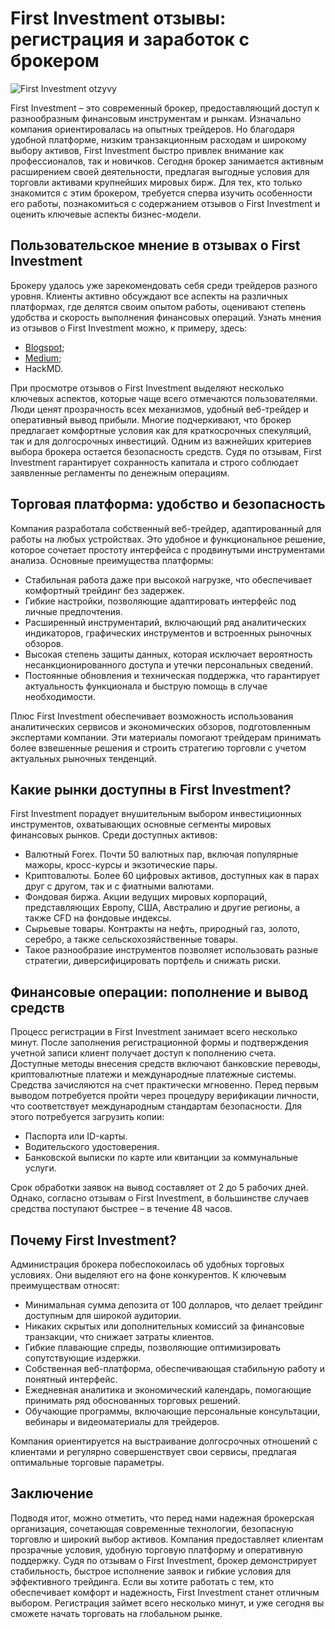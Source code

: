 # First Investment отзывы: регистрация и заработок с брокером
![First Investment otzyvy](https://github.com/user-attachments/assets/f91a6b65-2db0-4b3a-bebd-778d8a100d13)

First Investment – это современный брокер, предоставляющий доступ к разнообразным финансовым инструментам и рынкам. Изначально компания ориентировалась на опытных трейдеров. Но благодаря удобной платформе, низким транзакционным расходам и широкому выбору активов, First Investment быстро привлек внимание как профессионалов, так и новичков. Сегодня брокер занимается активным расширением своей деятельности, предлагая выгодные условия для торговли активами крупнейших мировых бирж. Для тех, кто только знакомится с этим брокером, требуется сперва изучить особенности его работы, познакомиться с содержанием отзывов о First Investment и оценить ключевые аспекты бизнес-модели.
## Пользовательское мнение в отзывах о First Investment
Брокеру удалось уже зарекомендовать себя среди трейдеров разного уровня. Клиенты активно обсуждают все аспекты на различных платформах, где делятся своим опытом работы, оценивают степень удобства и скорость выполнения финансовых операций. Узнать мнения из отзывов о First Investment можно, к примеру, здесь:
* [Blogspot](https://firstinvestmen.blogspot.com/2025/02/first-investment.html);
* [Medium](https://medium.com/@bacinskijoleg096/first-investment-%D0%BE%D1%82%D0%B7%D1%8B%D0%B2%D1%8B-%D0%B8-%D0%BE%D0%B1%D0%B7%D0%BE%D1%80-%D1%83%D1%81%D0%BB%D0%BE%D0%B2%D0%B8%D0%B9-0b035d6f12bd);
* HackMD.
  
При просмотре отзывов о First Investment выделяют несколько ключевых аспектов, которые чаще всего отмечаются пользователями. Люди ценят прозрачность всех механизмов, удобный веб-трейдер и оперативный вывод прибыли. Многие подчеркивают, что брокер предлагает комфортные условия как для краткосрочных спекуляций, так и для долгосрочных инвестиций.
Одним из важнейших критериев выбора брокера остается безопасность средств. Судя по отзывам, First Investment гарантирует сохранность капитала и строго соблюдает заявленные регламенты по денежным операциям.
## Торговая платформа: удобство и безопасность
Компания разработала собственный веб-трейдер, адаптированный для работы на любых устройствах. Это удобное и функциональное решение, которое сочетает простоту интерфейса с продвинутыми инструментами анализа.
Основные преимущества платформы:
* Стабильная работа даже при высокой нагрузке, что обеспечивает комфортный трейдинг без задержек.
* Гибкие настройки, позволяющие адаптировать интерфейс под личные предпочтения.
* Расширенный инструментарий, включающий ряд аналитических индикаторов, графических инструментов и встроенных рыночных обзоров.
* Высокая степень защиты данных, которая исключает вероятность несанкционированного доступа и утечки персональных сведений.
* Постоянные обновления и техническая поддержка, что гарантирует актуальность функционала и быструю помощь в случае необходимости.

Плюс First Investment обеспечивает возможность использования аналитических сервисов и экономических обзоров, подготовленным экспертами компании. Эти материалы помогают трейдерам принимать более взвешенные решения и строить стратегию торговли с учетом актуальных рыночных тенденций.
## Какие рынки доступны в First Investment?
First Investment порадует внушительным выбором инвестиционных инструментов, охватывающих основные сегменты мировых финансовых рынков. Среди доступных активов:
* Валютный Forex. Почти 50 валютных пар, включая популярные мажоры, кросс-курсы и экзотические пары.
* Криптовалюты. Более 60 цифровых активов, доступных как в парах друг с другом, так и с фиатными валютами.
* Фондовая биржа. Акции ведущих мировых корпораций, представляющих Европу, США, Австралию и другие регионы, а также CFD на фондовые индексы.
* Сырьевые товары. Контракты на нефть, природный газ, золото, серебро, а также сельскохозяйственные товары.
* Такое разнообразие инструментов позволяет использовать разные стратегии, диверсифицировать портфель и снижать риски.

## Финансовые операции: пополнение и вывод средств
Процесс регистрации в First Investment занимает всего несколько минут. После заполнения регистрационной формы и подтверждения учетной записи клиент получает доступ к пополнению счета. Доступные методы внесения средств включают банковские переводы, криптовалютные платежи и международные платежные системы. Средства зачисляются на счет практически мгновенно.
Перед первым выводом потребуется пройти через процедуру верификации личности, что соответствует международным стандартам безопасности. Для этого потребуется загрузить копии:
* Паспорта или ID-карты.
* Водительского удостоверения.
* Банковской выписки по карте или квитанции за коммунальные услуги.

Срок обработки заявок на вывод составляет от 2 до 5 рабочих дней. Однако, согласно отзывам о First Investment, в большинстве случаев средства поступают быстрее – в течение 48 часов.
## Почему First Investment?
Администрация брокера побеспокоилась об удобных торговых условиях. Они выделяют его на фоне конкурентов. К ключевым преимуществам относят:
* Минимальная сумма депозита от 100 долларов, что делает трейдинг доступным для широкой аудитории.
* Никаких скрытых или дополнительных комиссий за финансовые транзакции, что снижает затраты клиентов.
* Гибкие плавающие спреды, позволяющие оптимизировать сопутствующие издержки.
* Собственная веб-платформа, обеспечивающая стабильную работу и понятный интерфейс.
* Ежедневная аналитика и экономический календарь, помогающие принимать ряд обоснованных торговых решений.
* Обучающие программы, включающие персональные консультации, вебинары и видеоматериалы для трейдеров.

Компания ориентируется на выстраивание долгосрочных отношений с клиентами и регулярно совершенствует свои сервисы, предлагая оптимальные торговые параметры.
## Заключение
Подводя итог, можно отметить, что перед нами надежная брокерская организация, сочетающая современные технологии, безопасную торговлю и широкий выбор активов. Компания предоставляет клиентам прозрачные условия, удобную торговую платформу и оперативную поддержку. Судя по отзывам о First Investment, брокер демонстрирует стабильность, быстрое исполнение заявок и гибкие условия для эффективного трейдинга. Если вы хотите работать с тем, кто обеспечивает комфорт и надежность, First Investment станет отличным выбором. Регистрация займет всего несколько минут, и уже сегодня вы сможете начать торговать на глобальном рынке.
